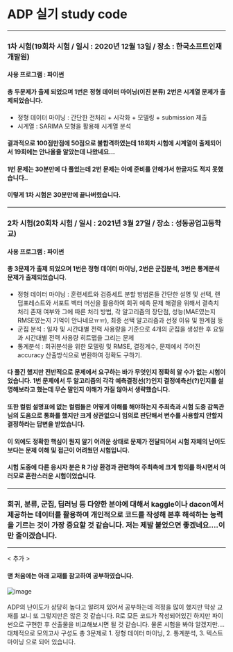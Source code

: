 # ADP 실기 study code

***

### 1차 시험(19회차 시험 / 일시 : 2020년 12월 13일 / 장소 : 한국소프트인재개발원)
#### 사용 프로그램 : 파이썬
#### 총 두문제가 출제 되었으며 1번은 정형 데이터 마이닝(이진 분류) 2번은 시계열 문제가 출제되었습니다.
- 정형 데이터 마이닝 : 간단한 전처리 + 시각화 + 모델링 + submission 제출
- 시계열 : SARIMA 모형을 활용해 시계열 분석

#### 결과적으로 100점만점에 50점으로 불합격하였는데 18회차 시험에 시계열이 출제되어서 19회에는 안나올줄 알았는데 나왔네요...
#### 1번 문제는 30분만에 다 풀었는데 2번 문제는 아예 준비를 안해가서 한글자도 적지 못했습니다..
#### 이렇게 1차 시험은 30분만에 끝나버렸습니다.

***
### 2차 시험(20회차 시험 / 일시 : 2021년 3월 27일 / 장소 : 성동공업고등학교)
#### 사용 프로그램 : 파이썬

#### 총 3문제가 출제 되었으며 1번은 정형 데이터 마이닝, 2번은 군집분석, 3번은 통계분석 문제가 출제되었습니다.
- 정형 데이터 마이닝 : 훈련세트와 검증세트 분할 방법론들 간단한 설명 및 선택, 랜덤포레스트와 서포트 벡터 머신을 활용하여 회귀 예측 문제 해결을 위해서 결측치 처리 존재 여부와 그에 따른 처리 방법, 각 알고리즘의 장단점, 성능(MAE였는지 RMSE였는지 기억이 안나네요ㅠㅠ), 최종 선택 알고리즘과 선정 이유 및 한계점 등
- 군집 분석 : 일자 및 시간대별 전력 사용량을 기준으로 4개의 군집을 생성한 후 요일과 시간대별 전력 사용량 히트맵을 그리는 문제
- 통계분석 : 회귀분석을 위한 모델링 및 RMSE, 결정계수, 문제에서 주어진 accuracy 산출방식으로 변환하여 정확도 구하기.

#### 다 풀긴 했지만 전반적으로 문제에서 요구하는 바가 무엇인지 정확히 알 수가 없는 시험이었습니다. 1번 문제에서 두 알고리즘의 각각 예측결정선(?)인지 결정예측선(?)인지를 설명해보라고 했는데 무슨 말인지 이해가 가질 않아서 생략했습니다.
#### 또한 컬럼 설명표에 없는 컬럼들은 어떻게 이해를 해야하는지 주최측과 시험 도중 감독관님의 도움으로 통화를 했지만 크게 상관없으니 임의로 판단해서 변수를 사용할지 안할지 결정하라는 답변을 받았습니다.
#### 이 외에도 정확한 핵심이 뭔지 알기 어려운 상태로 문제가 전달되어서 시험 자체의 난이도 보다는 문제 이해 및 접근이 어려웠던 시험입니다.
#### 시험 도중에 다른 응시자 분은 R 가상 환경과 관련하여 주최측에 크게 항의를 하시면서 여러모로 혼란스러운 시험이었습니다.
***
### 회귀, 분류, 군집, 딥러닝 등 다양한 분야에 대해서 kaggle이나 dacon에서 제공하는 데이터를 활용하여 개인적으로 코드를 작성해 본후 해석하는 능력을 기르는 것이 가장 중요할 것 같습니다. 저는 제발 붙었으면 좋겠네요....이만 줄이겠습니다.
***
< 추가 >
#### 맨 처음에는 아래 교재를 참고하여 공부하였습니다.
![image](https://user-images.githubusercontent.com/49870977/101306973-a97abb80-3889-11eb-8492-ad497ae72a61.png)
<br>
<br>
ADP의 난이도가 상당히 높다고 알려져 있어서 공부하는데 걱정을 많이 했지만 막상 교재를 보니 또 그렇지만은 않은 것 같습니다. R로 모든 코드가 작성되어있긴 하지만 파이썬으로 구현한 후 산출물을 비교해보시면 될 것 같습니다. 물론 시험을 봐야 알겠지만....
대체적으로 모의고사 구성도 총 3문제로 1. 정형 데이터 마이닝, 2. 통계분석, 3. 텍스트 마이닝 으로 되어 있습니다.
